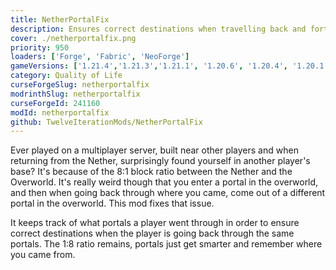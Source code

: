 ```yaml
---
title: NetherPortalFix
description: Ensures correct destinations when travelling back and forth through Nether Portals in Multiplayer.
cover: ./netherportalfix.png
priority: 950
loaders: ['Forge', 'Fabric', 'NeoForge']
gameVersions: ['1.21.4','1.21.3','1.21.1', '1.20.6', '1.20.4', '1.20.1']
category: Quality of Life
curseForgeSlug: netherportalfix
modrinthSlug: netherportalfix
curseForgeId: 241160
modId: netherportalfix
github: TwelveIterationMods/NetherPortalFix
---
```


Ever played on a multiplayer server, built near other players and when returning from the Nether, surprisingly found yourself in another player's base?
It's because of the 8:1 block ratio between the Nether and the Overworld.
It's really weird though that you enter a portal in the overworld, and then when going back through where you came, come out of a different portal in the overworld.
This mod fixes that issue.

It keeps track of what portals a player went through in order to ensure correct destinations when the player is going back through the same portals.
The 1:8 ratio remains, portals just get smarter and remember where you came from.
